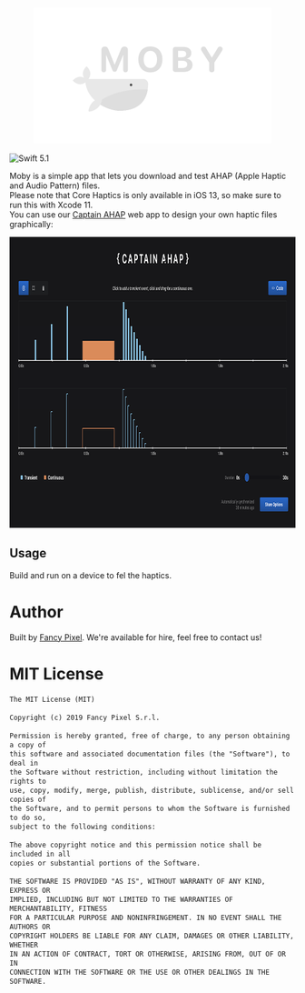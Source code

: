 <p align="center">
  <img width="420" height="240" src="assets/cover.png"/>
</p>

![Swift 5.1](https://img.shields.io/badge/swift-5.1-orange.svg)

Moby is a simple app that lets you download and test AHAP (Apple Haptic and Audio Pattern) files.  
Please note that Core Haptics is only available in iOS 13, so make sure to run this with Xcode 11.  
You can use our [Captain AHAP](http://ahap.fancypixel.it/) web app to design your own haptic files graphically:

<p align="center">
  <img width="1000" height="512" src="assets/ahap.png"/>
</p>

## Usage

Build and run on a device to fel the haptics.

# Author
Built by [Fancy Pixel](https://fancypixel.it). We're available for hire, feel free to contact us!

# MIT License
    The MIT License (MIT)

    Copyright (c) 2019 Fancy Pixel S.r.l.

    Permission is hereby granted, free of charge, to any person obtaining a copy of
    this software and associated documentation files (the "Software"), to deal in
    the Software without restriction, including without limitation the rights to
    use, copy, modify, merge, publish, distribute, sublicense, and/or sell copies of
    the Software, and to permit persons to whom the Software is furnished to do so,
    subject to the following conditions:

    The above copyright notice and this permission notice shall be included in all
    copies or substantial portions of the Software.

    THE SOFTWARE IS PROVIDED "AS IS", WITHOUT WARRANTY OF ANY KIND, EXPRESS OR
    IMPLIED, INCLUDING BUT NOT LIMITED TO THE WARRANTIES OF MERCHANTABILITY, FITNESS
    FOR A PARTICULAR PURPOSE AND NONINFRINGEMENT. IN NO EVENT SHALL THE AUTHORS OR
    COPYRIGHT HOLDERS BE LIABLE FOR ANY CLAIM, DAMAGES OR OTHER LIABILITY, WHETHER
    IN AN ACTION OF CONTRACT, TORT OR OTHERWISE, ARISING FROM, OUT OF OR IN
    CONNECTION WITH THE SOFTWARE OR THE USE OR OTHER DEALINGS IN THE SOFTWARE.
